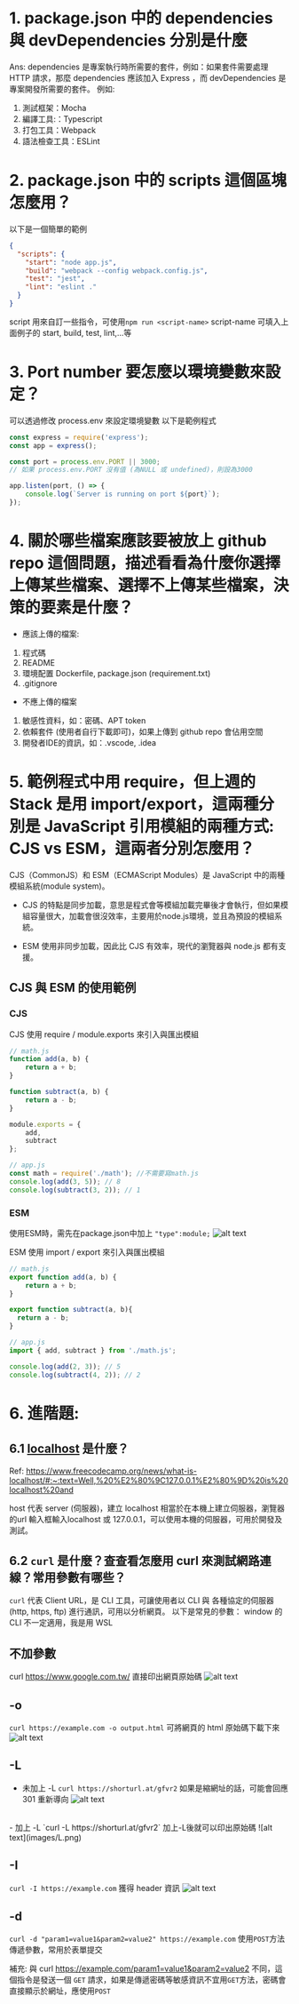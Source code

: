 # 1. package.json 中的 dependencies 與 devDependencies 分別是什麼
Ans: dependencies 是專案執行時所需要的套件，例如：如果套件需要處理 HTTP 請求，那麼 dependencies 應該加入 Express
，而 devDependencies 是專案開發所需要的套件。
例如: 
1. 測試框架：Mocha
2. 編譯工具:：Typescript
3. 打包工具：Webpack
4. 語法檢查工具：ESLint

# 2. package.json 中的 scripts 這個區塊怎麼用？
以下是一個簡單的範例
```json
{
  "scripts": {
    "start": "node app.js",
    "build": "webpack --config webpack.config.js",
    "test": "jest",
    "lint": "eslint ."
  }
}
```

script 用來自訂一些指令，可使用`npm run <script-name>`
script-name 可填入上面例子的 start, build, test, lint,...等



# 3. Port number 要怎麼以環境變數來設定？
可以透過修改 process.env 來設定環境變數
以下是範例程式
``` javascript
const express = require('express');
const app = express();

const port = process.env.PORT || 3000;
// 如果 process.env.PORT 沒有值 (為NULL 或 undefined)，則設為3000

app.listen(port, () => {
    console.log(`Server is running on port ${port}`);
});

```


#  4. 關於哪些檔案應該要被放上 github repo 這個問題，描述看看為什麼你選擇上傳某些檔案、選擇不上傳某些檔案，決策的要素是什麼？

- 應該上傳的檔案:
1. 程式碼
2. README 
3. 環境配置 Dockerfile, package.json (requirement.txt)
4. .gitignore


- 不應上傳的檔案
1. 敏感性資料，如：密碼、APT token
2. 依賴套件 (使用者自行下載即可)，如果上傳到 github repo 會佔用空間
3. 開發者IDE的資訊，如：.vscode, .idea



# 5. 範例程式中用 require，但上週的 Stack 是用 import/export，這兩種分別是 JavaScript 引用模組的兩種方式: CJS vs ESM，這兩者分別怎麼用？
CJS（CommonJS）和 ESM（ECMAScript Modules）是 JavaScript 中的兩種模組系統(module system)。

- CJS 的特點是同步加載，意思是程式會等模組加載完畢後才會執行，但如果模組容量很大，加載會很沒效率，主要用於node.js環境，並且為預設的模組系統。

- ESM 使用非同步加載，因此比 CJS 有效率，現代的瀏覽器與 node.js 都有支援。

## CJS 與 ESM 的使用範例
### CJS
CJS 使用 require / module.exports 來引入與匯出模組

``` javascript
// math.js
function add(a, b) {
    return a + b;
}

function subtract(a, b) {
    return a - b;
}

module.exports = {
    add,
    subtract
};
```
```javascript
// app.js
const math = require('./math'); //不需要寫math.js
console.log(add(3, 5)); // 8
console.log(subtract(3, 2)); // 1
```

### ESM
使用ESM時，需先在package.json中加上 `"type":module;`
![alt text](images/typemodule.png)

ESM 使用 import / export 來引入與匯出模組

```javascript
// math.js
export function add(a, b) {
    return a + b;
}

export function subtract(a, b){
  return a - b;
}
```

```javascript
// app.js
import { add, subtract } from './math.js';

console.log(add(2, 3)); // 5
console.log(subtract(4, 2)); // 2

```

# 6. 進階題:
## 6.1 [localhost](http://localhost) 是什麼？
Ref: https://www.freecodecamp.org/news/what-is-localhost/#:~:text=Well,%20%E2%80%9C127.0.0.1%E2%80%9D%20is%20localhost%20and

host 代表 server (伺服器)，建立 localhost 相當於在本機上建立伺服器，瀏覽器的url 輸入框輸入localhost 或 127.0.0.1，可以使用本機的伺服器，可用於開發及測試。


## 6.2 `curl` 是什麼？查查看怎麼用 curl 來測試網路連線？常用參數有哪些？

`curl` 代表 Client URL，是 CLI 工具，可讓使用者以 CLI 與 各種協定的伺服器 (http, https, ftp) 進行通訊，可用以分析網頁。
以下是常見的參數：
window 的 CLI 不一定適用，我是用 WSL

## 不加參數
curl https://www.google.com.tw/
直接印出網頁原始碼
![alt text](images/noparam.png)

## -o 
`curl https://example.com -o output.html`
可將網頁的 html 原始碼下載下來
![alt text](images/o.png)

## -L
- 未加上 -L 
`curl https://shorturl.at/gfvr2`
如果是縮網址的話，可能會回應 301 重新導向 
![alt text](images/no-L.png)

<br>
- 加上 -L
`curl -L https://shorturl.at/gfvr2`
加上-L後就可以印出原始碼
![alt text](images/L.png)


## -I
`curl -I https://example.com`
獲得 header 資訊
![alt text](images/i.png)


## -d
`curl -d "param1=value1&param2=value2" https://example.com`
使用`POST`方法 傳遞參數，常用於表單提交

補充: 與 curl https://example.com/param1=value1&param2=value2 不同，這個指令是發送一個 `GET` 請求，如果是傳遞密碼等敏感資訊不宜用`GET`方法，密碼會直接顯示於網址，應使用`POST`
